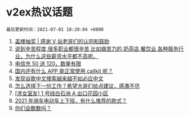 # v2ex热议话题

`最后更新时间：2021-07-01 10:20:04 +0800`

1. [盖楼抽奖 | 感谢 V 站老哥们的认同和鼓励](https://www.v2ex.com/t/786773)
1. [说到辛苦程度,很多职业都很辛苦,比如做苦力的,奶茶店,餐饮业,各种服务行业。为什么这些薪资水平都不高呢。](https://www.v2ex.com/t/786671)
1. [电信充 50 送 120，数量有限](https://www.v2ex.com/t/786670)
1. [国内还有什么 APP 能正常使用 callkit 呢？](https://www.v2ex.com/t/786643)
1. [发现谷歌中文搜索越来越不如必应中文](https://www.v2ex.com/t/786717)
1. [怎么选择下一份工作？希望大哥们给点建议，感激不尽](https://www.v2ex.com/t/786660)
1. [[求女室友] 1 号线白石洲 A 出口花园小区](https://www.v2ex.com/t/786629)
1. [2021 年骑车电动车上下班，有什么推荐的款式？](https://www.v2ex.com/t/786666)
1. [你们会数数吗？](https://www.v2ex.com/t/786698)

